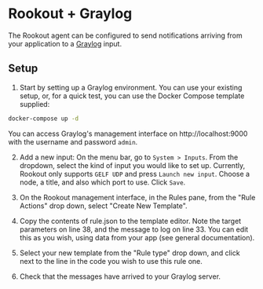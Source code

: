 # Rookout + Graylog

The Rookout agent can be configured to send notifications arriving from your
application to a [Graylog] input.

## Setup

1. Start by setting up a Graylog environment. You can use your existing setup,
or, for a quick test, you can use the Docker Compose template supplied:

```bash
docker-compose up -d
```

You can access Graylog's management interface on http://localhost:9000 with the
username and password `admin`.

2. Add a new input: On the menu bar, go to `System > Inputs`. From the dropdown,
select the kind of input you would like to set up. Currently, Rookout only
supports `GELF UDP` and press `Launch new input`. Choose a node, a title,
and also which port to use. Click `Save`.

3. On the Rookout management interface, in the Rules pane, from the "Rule Actions"
drop down, select "Create New Template".

4. Copy the contents of rule.json to the template editor. Note the target
parameters on line 38, and the message to log on line 33. You can edit this as
you wish, using data from your app (see general documentation).

5. Select your new template from the "Rule type" drop down, and click next to
the line in the code you wish to use this rule one.

6. Check that the messages have arrived to your Graylog server.

[Graylog]: https://rookout.github.io/tutorials/node
